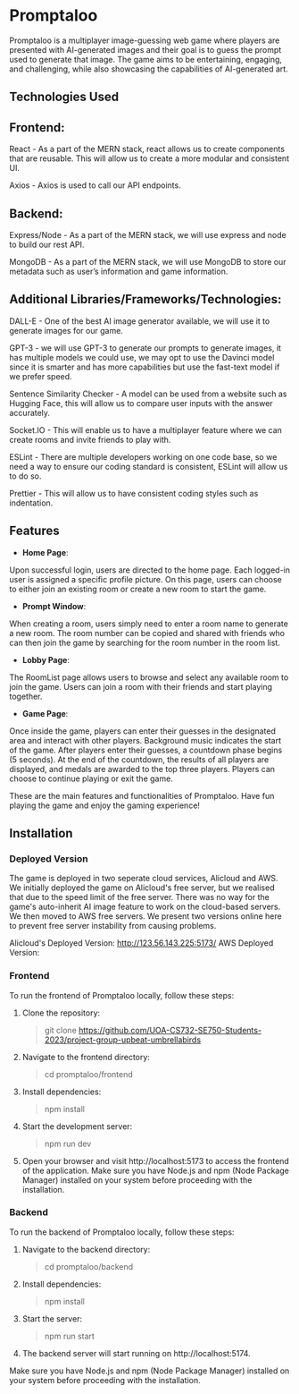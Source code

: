 # Promptaloo

Promptaloo is a multiplayer image-guessing web game where players are presented with AI-generated images and their goal is to guess the prompt used to generate that image. The game aims to be entertaining, engaging, and challenging, while also showcasing the capabilities of AI-generated art.

## Technologies Used

## Frontend:

React - As a part of the MERN stack, react allows us to create components that are reusable. This will allow us to create a more modular and consistent UI.

Axios - Axios is used to call our API endpoints.

## Backend:

Express/Node - As a part of the MERN stack, we will use express and node to build our rest API.

MongoDB - As a part of the MERN stack, we will use MongoDB to store our metadata such as user’s information and game information.

## Additional Libraries/Frameworks/Technologies:

DALL-E - One of the best AI image generator available, we will use it to generate images for our game.

GPT-3 - we will use GPT-3 to generate our prompts to generate images, it has multiple models we could use, we may opt to use the Davinci model since it is smarter and has more capabilities but use the fast-text model if we prefer speed. 

Sentence Similarity Checker - A model can be used from a website such as Hugging Face, this will allow us to compare user inputs with the answer accurately. 

Socket.IO -  This will enable us to have a multiplayer feature where we can create rooms and invite friends to play with.

ESLint - There are multiple developers working on one code base, so we need a way to ensure our coding standard is consistent, ESLint will allow us to do so.

Prettier - This will allow us to have consistent coding styles such as indentation.


## Features

 - **Home Page**:

Upon successful login, users are directed to the home page. Each logged-in user is assigned a specific profile picture. On this page, users can choose to either join an existing room or create a new room to start the game.


- **Prompt Window**:

When creating a room, users simply need to enter a room name to generate a new room. The room number can be copied and shared with friends who can then join the game by searching for the room number in the room list.


- **Lobby Page**:

The RoomList page allows users to browse and select any available room to join the game. Users can join a room with their friends and start playing together.


- **Game Page**:

Once inside the game, players can enter their guesses in the designated area and interact with other players. Background music indicates the start of the game. After players enter their guesses, a countdown phase begins (5 seconds). At the end of the countdown, the results of all players are displayed, and medals are awarded to the top three players. Players can choose to continue playing or exit the game.

These are the main features and functionalities of Promptaloo. Have fun playing the game and enjoy the gaming experience!

## Installation

### Deployed Version
The game is  deployed in two seperate cloud services, Alicloud and AWS. We initially deployed the game on Alicloud's free server, but we realised that due to the speed limit of the free server. There was no way for the game's auto-inherit AI image feature to work on the cloud-based servers. We then moved to AWS free servers. We present two versions online here to prevent free server instability from causing problems.

Alicloud's Deployed Version: http://123.56.143.225:5173/
AWS Deployed Version: 

### Frontend

To run the frontend of Promptaloo locally, follow these steps:

1. Clone the repository:
    >git clone https://github.com/UOA-CS732-SE750-Students-2023/project-group-upbeat-umbrellabirds

2. Navigate to the frontend directory:

    >cd promptaloo/frontend

3. Install dependencies:

    >npm install

4. Start the development server:

    >npm run dev

5. Open your browser and visit http://localhost:5173 to access the frontend of the application.
Make sure you have Node.js and npm (Node Package Manager) installed on your system before proceeding with the installation.

### Backend
To run the backend of Promptaloo locally, follow these steps:

1. Navigate to the backend directory:

    >cd promptaloo/backend

2. Install dependencies:

    >npm install

3. Start the server:

    >npm run start

4. The backend server will start running on http://localhost:5174.

Make sure you have Node.js and npm (Node Package Manager) installed on your system before proceeding with the installation.

